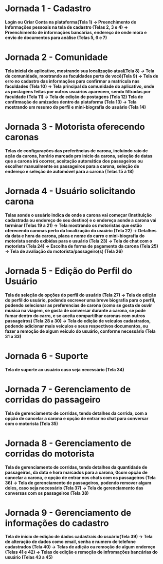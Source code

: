 # **Jornada 1 - Cadastro**

**Login ou Criar Conta na plataforma(Tela 1) -> Preenchimento de Informações pessoais na tela de cadastro (Telas 2, 3 e 4) -> Preenchimento de informações bancárias, endereço de onde mora e envio de documentos para análise (Telas 5, 6 e 7)**

# **Jornada 2 - Comunidade**

**Tela inicial do aplicativo, mostrando sua localização atual(Tela 8) -> Tela de comunidade, mostrando as faculdades perto de você(Tela 9) -> Tela de erro no cadastro das informações para confirmar a matrícula nas faculdades (Tela 10) -> Tela principal da comunidade do aplicativo, onde as postagens feitas por outros usuários aparecem, sendo filtradas por faculdade (Tela 11) -> Tela de edição de postagens (Tela 12) Tela de confirmação de amizades dentro da plataforma (Tela 13) -> Tela mostrando um resumo do perfil e mini-biografia do usuário (Tela 14)**

# **Jornada 3 - Motorista oferecendo caronas**
**Telas de configurações das preferências de carona, incluindo raio de ação da carona, horário marcado pro início da carona, seleção de datas que a carona irá ocorrer, aceitação automática dos passageiros ou escolher manualmente os passageiros para a carona, seleção de endereço e seleção de automóvel para a carona (Telas 15 à 18)**

[comment]: <> (Escrevi tudo junto, pois as imagens mostram a mesma página de opções em todas as telas) 

# **Jornada 4 - Usuário solicitando carona**

**Telas aonde o usuário indica de onde a carona vai começar (Instituição cadastrada ou endereço de seu destino) e o endereço aonde a carona vai terminar (Telas 19 a 21) -> Tela mostrando os motoristas que estão oferecendo caronas perto da localização do usuário (Tela 22) -> Detalhes da data e hora da carona, placa e nome do carro e mini-biografia do motorista sendo exibidas para o usuário (Tela 23) -> Tela de chat com o motorista (Tela 24) -> Escolha de forma de pagamento da carona (Tela 25) -> Tela de avaliação do motorista/passageiro(s) (Tela 26)**

# **Jornada 5 - Edição do Perfil do Usuário**

**Tela de seleção de opções do perfil do usuário (Tela 27) -> Tela de edição do perfil do usuário, podendo escrever uma breve biografia para o perfil, podendo selecionar as preferencias de carona (como se gosta de ouvir musica na viagem, se gosta de conversar durante a carona, se pode fumar dentro do carro, e se aceita compartilhar caronas com outros passageiros) (Tela 28 a 30) -> Tela de edição de veículos cadastrados, podendo adicionar mais veiculos e seus respectivos documentos, ou fazer a remoção de algum veiculo do usuário, conforme necessário (Tela 31 a 33)**

# **Jornada 6 - Suporte**

**Tela de suporte ao usuário caso seja necessário (Tela 34)**

# **Jornada 7 - Gerenciamento de corridas do passageiro**

**Tela de gerenciamento de corridas, tendo detalhes da corrida, com a opção de cancelar a carona e opção de entrar no chat para conversar com o motorista (Tela 35)** 

# **Jornada 8 - Gerenciamento de corridas do motorista**

**Tela de gerenciamento de corridas, tendo detalhes da quantidade de passageiros, da data e hora marcados para a carona, 0com opção de cancelar a carona, e opção de entrar nos chats com os passageiros (Tela 36) -> Tela de gerenciamento de passageiros, podendo remover algum deles, caso seja necessário (Tela 37) -> Tela de gerenciamento das conversas com os passageiros (Tela 38)**

# **Jornada 9 - Gerenciamento de informações do cadastro**

**Tela de inicio de edição de dados cadastrais do usuário(Tela 39) -> Tela de alteração de dados como email, senha e numero de telefone cadastrados (Tela 40) -> Telas de adição ou remoção de algum endereço (Telas 41 e 42) -> Telas de edição e remoção de infromações bancárias do usuário (Telas 43 a 45)** 
